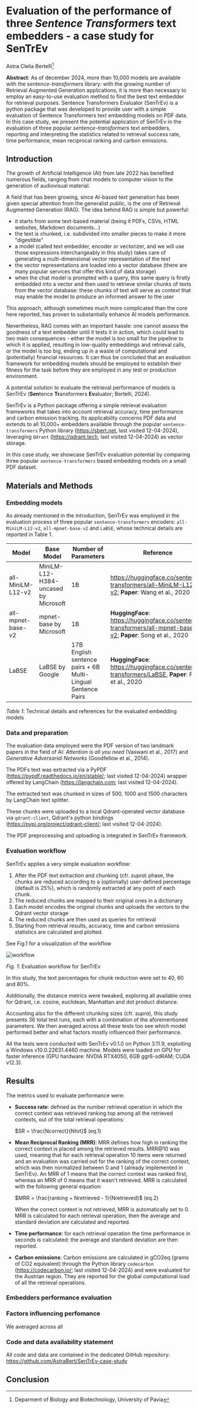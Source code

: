 # Evaluation of the performance of three _Sentence Transformers_ text embedders - a case study for SenTrEv

Astra Clelia Bertelli[^1]

**Abstract**: As of december 2024, more than 10,000 models are available with the _sentence-transformers_ library: with the growing number of Retrieval Augmented Generation applications, it is more than necessary to employ an easy-to-use evaluation method to find the best text embedder for retrieval purposes. Sentence Transformers Evaluator (SenTrEv) is a python package that was developed to provide user with a simple evaluation of Sentence Transformers text embedding models on PDF data. In this case study, we present the potential application of SenTrEv in the evaluation of three popular _sentence-transformers_ text embedders, reporting and interpreting the statistics related to retrieval success rate, time performance, mean reciprocal ranking and carbon emissions.

## Introduction

The growth of Artificial Intelligence (AI) from late 2022 has benefited numerous fields, ranging from chat models to computer vision to the generation of audiovisual material.

A field that has been growing, since AI-based text generation has been given special attention from the generalist public, is the one of Retrieval Augmented Generation (RAG). The idea behind RAG is simple but powerful: 

- it starts from some text-based material (being it PDFs, CSVs, HTML websites, Markdown documents...) 
- the text is chunked, i.e. subdivided into smaller pieces to make it more "digestible"
- a model (called text embedder, encoder or vectorizer, and we will use those expressions interchangeably in this study) takes care of generating a multi-dimensional vector representation of the text
- the vector representations are loaded into a vector database (there are many popular services that offer this kind of data storage)
- when the chat model is prompted with a query, this same query is firstly embedded into a vector and then used to retrieve similar chunks of texts from the vector database: these chunks of text will serve as context that may enable the model to produce an informed answer to the user

This approach, although sometimes much more complicated than the core here reported, has proven to substantially enhance AI models performance.

Nevertheless, RAG comes with an important hassle: one cannot assess the goodness of a text embedder until it tests it in action, which could lead to two main consequences - either the model is too small for the pipeline to which it is applied, resulting in low-quality embeddings and retrieval calls, or the model is too big, ending up in a waste of computational and (potentially) financial resources. It can thus be concluded that an evaluation framework for embedding models should be employed to establish their fitness for the task before they are employed in any test or production environment.

A potential solution to evaluate the retrieval performance of models is SenTrEv (**Sen**tence **Tr**ansformers **Ev**aluator; Bertelli, 2024).

SenTrEv is a Python package offering a simple retrieval evaluation frameworks that takes into account retrieval accuracy, time performance and carbon emission tracking. Its applicability concerns PDF data and extends to all 10,000+ embedders available through the popular `sentence-transformers` Python library (https://sbert.net, last visited 12-04-2024), leveraging `Qdrant` (https://qdrant.tech, last visited 12-04-2024) as vector storage.

In this case study, we showcase SenTrEv evaluation potential by comparing three popular `sentence-transformers` based embedding models on a small PDF dataset.

## Materials and Methods

### Embedding models

As already mentioned in the introduction, SenTrEv was employed in the evaluation process of three popular `sentence-transformers` encoders: `all-MiniLM-L12-v2`, `all-mpnet-base-v2` and `LaBSE`, whose technical details are reported in Table 1.

| Model | Base Model | Number of Parameters | Reference |
| ----------------- | ------------------------------------ | ------------------------------------------------------------ | ------------------------------------------------------------------------------------------------------------- |
| all-MiniLM-L12-v2 | MiniLM-L12-H384-uncased by Microsoft | 1B | https://huggingface.co/sentence-transformers/all-MiniLM-L12-v2; **Paper**: Wang et al., 2020 |
| all-mpnet-base-v2 | mpnet-base by Microsoft | 1B | **HuggingFace**: https://huggingface.co/sentence-transformers/all-mpnet-base-v2; **Paper**: Song et al., 2020 |
| LaBSE | LaBSE by Google | 17B English sentence pairs + 6B Multi-Lingual Sentence Pairs | **HuggingFace**: https://huggingface.co/sentence-transformers/LaBSE, **Paper**: Feng et al., 2020 |
*Table 1*: Technical details and references for the evaluated embedding models

### Data and preparation

The evaluation data employed were the PDF version of two landmark papers in the field of AI: _Attention is all you need_ (Vaswani et al., 2017) and _Generative Adversarial Networks_ (Goodfellow et al., 2014).

The PDFs text was extracted via a PyPDF (https://pypdf.readthedocs.io/en/stable/; last visited 12-04-2024) wrapper offered by LangChain (https://langchain.com; last visited 12-04-2024). 

The extracted text was chunked in sizes of 500, 1000 and 1500 characters by LangChain text splitter.

These chunks were uploaded to a local Qdrant-operated vector database via `qdrant-client`, Qdrant's python bindings (https://pypi.org/project/qdrant-client/; last visited 12-04-2024).

The PDF preprocessing and uploading is integrated in SenTrEv framework.

### Evaluation workflow 

SenTrEv applies a very simple evaluation workflow:

1. After the PDF text extraction and chunking (cfr. _supra_) phase, the chunks are reduced according to a (optionally) user-defined percentage (default is 25%), which is randomly extracted at any point of each chunk.
2. The reduced chunks are mapped to their original ones in a dictionary
3. Each model encodes the original chunks and uploads the vectors to the Qdrant vector storage
4. The reduced chunks are then used as queries for retrieval
5. Starting from retrieval results, accuracy, time and carbon emissions statistics are calculated and plotted.

See Fig.1 for a visualization of the workflow

![workflow](https://raw.githubusercontent.com/AstraBert/SenTrEv/main/logo.png)

_Fig. 1_: Evaluation workflow for SenTrEv

In this study, the text percentages for chunk reduction were set to 40, 60 and 80%.

Additionally, the distance metrics were tweaked, exploring all available ones for Qdrant, i.e. cosine, euclidean, Manhattan and dot product distance.

Accounting also for the different chunking sizes (cfr. _supra_), this study presents 36 total test runs, each with a combination of the aforementioned parameters. We then averaged across all these tests too see which model performed better and what factors mostly influenced their performance.

All the tests were conducted with SenTrEv v0.1.0 on Python 3.11.9, exploiting a Windows v10.0.22631.4460 machine.
Models were loaded on GPU for faster inference (GPU hardware: NVDIA RTX4050, 6GB ggr6-sdRAM; CUDA v12.3).

## Results

The metrics used to evaluate performance were:

- **Success rate**: defined as the number retrieval operation in which the correct context was retrieved ranking top among all the retrieved contexts, out of the total retrieval operations:

  $SR = \frac{Ncorrect}{Ntot}$ (eq.1)

- **Mean Reciprocal Ranking (MRR)**: MRR defines how high in ranking the correct context is placed among the retrieved results. MRR@10 was used, meaning that for each retrieval operation 10 items were returned and an evaluation was carried out for the ranking of the correct context, which was then normalized between 0 and 1 (already implemented in SenTrEv). An MRR of 1 means that the correct context was ranked first, whereas an MRR of 0 means that it wasn't retrieved. MRR is calculated with the following general equation:

  $MRR = \frac{ranking + Nretrieved - 1}{Nretrieved}$ (eq.2)

  When the correct context is not retrieved, MRR is automatically set to 0. MRR is calculated for each retrieval operation, then the average and standard deviation are calculated and reported.
- **Time performance**: for each retrieval operation the time performance in seconds is calculated: the average and standard deviation are then reported.
- **Carbon emissions**: Carbon emissions are calculated in gCO2eq (grams of CO2 equivalent) through the Python library `codecarbon` (https://codecarbon.io/; last visited 12-04-2024) and were evaluated for the Austrian region. They are reported for the global computational load of all the retrieval operations.



### Embedders performance evaluation


### Factors influencing perfomance

We averaged across all 

### Code and data availability statement

All code and data are contained in the dedicated GitHub repository: https://github.com/AstraBert/SenTrEv-case-study

## Conclusion

[^1]: Deparment of Biology and Biotechnology, University of Pavia
